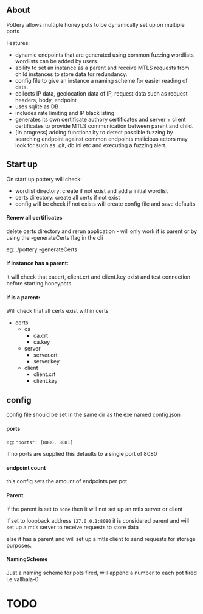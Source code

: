 ## About

Pottery allows multiple honey pots to be dynamically set up on multiple ports

Features:
- dynamic endpoints that are generated using common fuzzing wordlists, wordlists can be added by users.
- ability to set an instance as a parent and receive MTLS requests from child instances to store data for redundancy.
- config file to give an instance a naming scheme for easier reading of data.
- collects IP data, geolocation data of IP, request data such as request headers, body, endpoint
- uses sqlite as DB
- includes rate limiting and IP blacklisting
- generates its own certificate authory certificates and server + client certificates to provide MTLS communication between parent and child.
- [In progress] adding functionality to detect possible fuzzing by searching endpoint against common endpoints malicious actors may look for such as .git, db.ini etc and executing a fuzzing alert.

## Start up

On start up pottery will check:
- wordlist directory: create if not exist and add a initial wordlist
- certs directory: create all certs if not exist
- config will be check if not exists will create config file and save defaults

#### Renew all certificates
delete certs directory and rerun application - will only work if is parent or by using the -generateCerts flag in the cli

eg: ./pottery -generateCerts

#### if instance has a parent:  
it will check that cacert, client.crt and client.key exist and test connection before starting honeypots

#### if is a parent:
Will check that all certs exist within certs
- certs
    - ca
        - ca.crt
        - ca.key
    - server
        - server.crt
        - server.key
    - client
        - client.crt
        - client.key


## config

config file should be set in the same dir as the exe
named config.json

#### ports

eg:
`"ports": [8080, 8081]`

if no ports are supplied this defaults to a single port of 8080

#### endpoint count

this config sets the amount of endpoints per pot

#### Parent

if the parent is set to `none` then it will not set up an mtls server or client

if set to loopback address `127.0.0.1:8080` it is considered parent and will set up a mtls server to receive requests to store data

else it has a parent and will set up a mtls client to send requests for storage purposes.

#### NamingScheme

Just a naming scheme for pots fired, will append a number to each pot fired
i.e vallhala-0

# TODO
